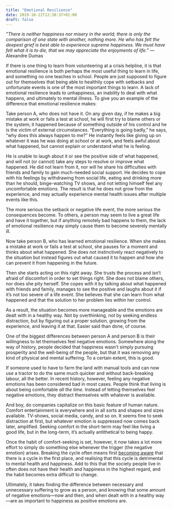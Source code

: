 ```yaml
---
title: "Emotional Resilience"
date: 2019-10-21T12:38:37+01:00
draft: false
---
```


*”There is neither happiness nor misery in the world; there is only the comparison of one state with another, nothing more. He who has felt the deepest grief is best able to experience supreme happiness. We must have felt what it is to die, that we may appreciate the enjoyments of life.”* — Alexandre Dumas

If there is one thing to learn from volunteering at a crisis helpline, it is that emotional resilience is both perhaps the most useful thing to learn in life, and something no one teaches in school. People are just supposed to figure out for themselves that being able to healthily cope with setbacks and unfortunate events is one of the most important things to learn. A lack of emotional resilience leads to unhappiness, an inability to deal with what happens, and ultimately to mental illness. To give you an example of the difference that emotional resilience makes:

Take person A, who does not have it. On any given day, if he makes a big mistake at work or fails a test at school, he will first try to blame others or the system; it happened because of something outside of his control and he is the victim of external circumstances. “Everything is going badly,” he says, “why does this always happen to me?” He instantly feels like giving up on whatever it was he was doing at school or at work, and feels awful about what happened, but cannot explain or understand what he is feeling. 

He is unable to laugh about it or see the positive side of what happened, and will not (or cannot) take any steps to resolve or improve what happened. He did not learn from it, nor will he share his difficulties with friends and family to gain much-needed social support. He decides to cope with his feelings by withdrawing from social life, eating and drinking more than he should, binge-watching TV shows, and not letting himself feel any uncomfortable emotions. The result is that he does not grow from the experience, and may actually experience mental health issues after multiple events like this. 

The more serious the setback or negative life event, the more serious the consequences become. To others, a person may seem to live a great life and have it together, but if anything remotely bad happens to them, the lack of emotional resilience may simply cause them to become severely mentally ill.

Now take person B, who has learned emotional resilience. When she makes a mistake at work or fails a test at school, she pauses for a moment and thinks about what happened. She does not instinctively react negatively to the situation but instead figures out what caused it to happen and how she can prevent it from happening in the future. 

Then she starts acting on this right away. She trusts the process and isn’t afraid of discomfort in order to set things right. She does not blame others, nor does she pity herself. She copes with it by talking about what happened with friends and family, manages to see the positive and laughs about it if it’s not too severe of a life event. She believes that she can learn from what happened and that the solution to her problem lies within her control. 

As a result, the situation becomes more manageable and the emotions are dealt with in a healthy way. Not by overthinking, not by seeking endless distraction, but by figuring out a proper solution, growing from the experience, and leaving it at that. Easier said than done, of course.

One of the biggest differences between person A and person B is their willingness to let themselves feel negative emotions. Somewhere along the way of history, people decided that happiness wasn’t simply pursuing prosperity and the well-being of the people, but that it was removing any kind of physical and mental suffering. To a certain extent, this is good. 

If someone used to have to farm the land with manual tools and can now use a tractor to do the same much quicker and without back-breaking labour, all the better. In recent history, however, feeling any negative emotions has been considered bad in most cases. People think that living is about being comfortable *all the time.* Instead of letting themselves feel negative emotions, they distract themselves with whatever is available. 

And boy, do companies capitalize on this basic feature of human nature. Comfort entertainment is everywhere and in all sorts and shapes and sizes available. TV-shows, social media, candy, and so on. It seems fine to seek distraction at first, but whatever emotion is suppressed now comes back later, amplified. Seeking comfort in the short-term may feel like living a good life, but in the long-term, it’s actually antithetical to being happy. 

Once the habit of comfort-seeking is set, however, it now takes a lot more effort to simply do something else whenever the trigger (the negative emotion) arises. Breaking the cycle often means first [becoming aware](https://jorrit.co/post/on-meditation/) that there is a cycle in the first place, and realising that this cycle is detrimental to mental health and happiness. Add to this that the society people live in often does not have their health and happiness in the highest regard, and the habit becomes extra difficult to change.

Ultimately, it takes finding the difference between necessary and unnecessary suffering to grow as a person, and knowing that some amount of negative emotions—now and then, and when dealt with in a healthy way—are as important to happiness as positive emotions are.
